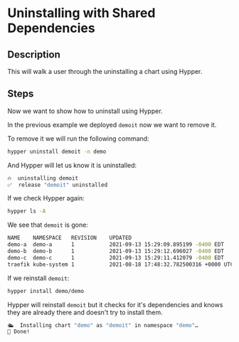 # Uninstalling with Shared Dependencies

## Description

This will walk a user through the uninstalling a chart using Hypper.

## Steps

Now we want to show how to uninstall using Hypper.

In the previous example we deployed `demoit` now we want to remove it.

To remove it we will run the following command:

```bash
hypper uninstall demoit -n demo
```

And Hypper will let us know it is uninstalled:

```bash
🔥  uninstalling demoit
✅  release "demoit" uninstalled
```

If we check Hypper again:

```bash
hypper ls -A
```

We see that `demoit` is gone:

```bash
NAME   	NAMESPACE  	REVISION	UPDATED                                	STATUS  	CHART         	APP VERSION
demo-a 	demo-a     	1       	2021-09-13 15:29:09.895199 -0400 EDT   	deployed	demo-a-1.0.0  	1.16.0     
demo-b 	demo-b     	1       	2021-09-13 15:29:12.696027 -0400 EDT   	deployed	demo-b-1.0.0  	1.16.0     
demo-c 	demo-c     	1       	2021-09-13 15:29:11.412079 -0400 EDT   	deployed	demo-c-1.0.0  	1.16.0     
traefik	kube-system	1       	2021-08-18 17:48:32.782500316 +0000 UTC	deployed	traefik-1.81.0	1.7.19 
```

If we reinstall `demoit`:

```bash
hypper install demo/demo
```

Hypper will reinstall `demoit` but it checks for it's dependencies and knows they are already there and doesn't try to install them.

```bash
🛳  Installing chart "demo" as "demoit" in namespace "demo"…
👏 Done!
```
